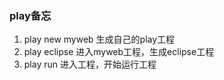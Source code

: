 ### play备忘

1. play new myweb  生成自己的play工程 
2. play eclipse 进入myweb工程，生成eclipse工程
3. play run 进入工程，开始运行工程

